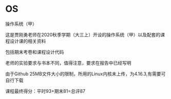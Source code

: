 # OS
操作系统（甲）

这是贾刚勇老师在2020秋季学期（大三上）开设的操作系统（甲）以及配套的课程设计课的相关资料

包括期末考卷和课程设计代码

老师的实验要求与书本不同，值得注意，要求在报告中已经写明

由于Github 25MB文件大小的限制，所用的Linux内核未上传，为4.16.3,有需要可自行下载

课程最终得分：平时93+期末81=总评87
